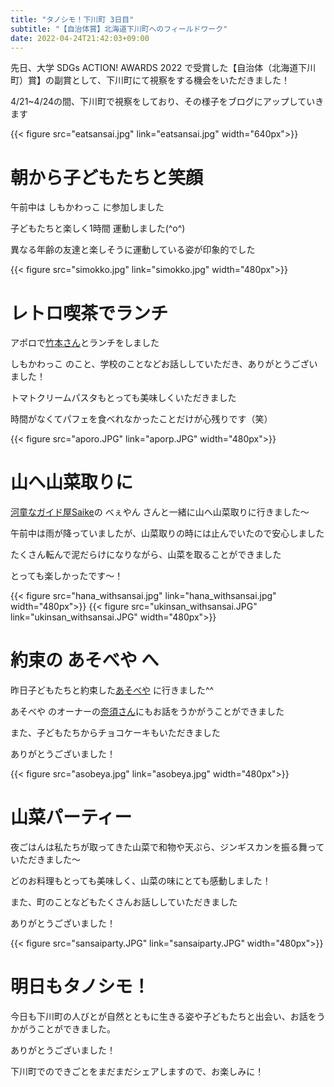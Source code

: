 ```yaml
---
title: "タノシモ！下川町 3日目"
subtitle: "【自治体賞】北海道下川町へのフィールドワーク"
date: 2022-04-24T21:42:03+09:00
---
```

先日、大学 SDGs ACTION! AWARDS 2022 で受賞した【自治体（北海道下川町）賞】の副賞として、下川町にて視察をする機会をいただきました！

4/21~4/24の間、下川町で視察をしており、その様子をブログにアップしていきます
<!--more-->
{{< figure src="eatsansai.jpg" link="eatsansai.jpg" width="640px">}}

# 朝から子どもたちと笑顔
午前中は しもかわっこ に参加しました

子どもたちと楽しく1時間 運動しました(^o^)

異なる年齢の友達と楽しそうに運動している姿が印象的でした

{{< figure src="simokko.jpg" link="simokko.jpg" width="480px">}}

# レトロ喫茶でランチ
アポロで[竹本さん](https://shimokawa-town.note.jp/n/n0be88dfa958d)とランチをしました

しもかわっこ のこと、学校のことなどお話ししていただき、ありがとうございました！

トマトクリームパスタもとっても美味しくいただきました

時間がなくてパフェを食べれなかったことだけが心残りです（笑）

{{< figure src="aporo.JPG" link="aporp.JPG" width="480px">}}

# 山へ山菜取りに
[河童なガイド屋Saike](https://www.youtube.com/channel/UChXMOurADnRd-DrgvP1FMig?app=desktop)の べぇやん さんと一緒に山へ山菜取りに行きました〜

午前中は雨が降っていましたが、山菜取りの時には止んでいたので安心しました

たくさん転んで泥だらけになりながら、山菜を取ることができました

とっても楽しかったです〜！

{{< figure src="hana_withsansai.jpg" link="hana_withsansai.jpg" width="480px">}}
{{< figure src="ukinsan_withsansai.JPG" link="ukinsan_withsansai.JPG" width="480px">}}

# 約束の あそべや へ
昨日子どもたちと約束した[あそべや](https://slowbiyori.com/article-asobeya/) に行きました^^

あそべや のオーナーの[奈須さん](https://motokurashi.com/hokkaido-shimokawacho-nasukenichirou/20170306)にもお話をうかがうことができました

また、子どもたちからチョコケーキもいただきました

ありがとうございました！

{{< figure src="asobeya.jpg" link="asobeya.jpg" width="480px">}}

# 山菜パーティー
夜ごはんは私たちが取ってきた山菜で和物や天ぷら、ジンギスカンを振る舞っていただきました〜

どのお料理もとっても美味しく、山菜の味にとても感動しました！

また、町のことなどもたくさんお話ししていただきました

ありがとうございました！

{{< figure src="sansaiparty.JPG" link="sansaiparty.JPG" width="480px">}}

# 明日もタノシモ！
今日も下川町の人びとが自然とともに生きる姿や子どもたちと出会い、お話をうかがうことができました。

ありがとうございました！

下川町でのできごとをまだまだシェアしますので、お楽しみに！

